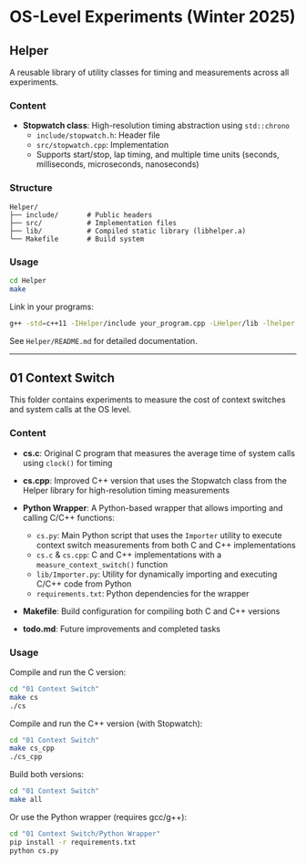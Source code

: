 # OS-Level Experiments (Winter 2025)

## Helper

A reusable library of utility classes for timing and measurements across all experiments.

### Content

- **Stopwatch class**: High-resolution timing abstraction using `std::chrono`
  - `include/stopwatch.h`: Header file
  - `src/stopwatch.cpp`: Implementation
  - Supports start/stop, lap timing, and multiple time units (seconds, milliseconds, microseconds, nanoseconds)

### Structure

```
Helper/
├── include/       # Public headers
├── src/           # Implementation files
├── lib/           # Compiled static library (libhelper.a)
└── Makefile       # Build system
```

### Usage

```bash
cd Helper
make
```

Link in your programs:
```bash
g++ -std=c++11 -IHelper/include your_program.cpp -LHelper/lib -lhelper -o your_program
```

See `Helper/README.md` for detailed documentation.

---

## 01 Context Switch

This folder contains experiments to measure the cost of context switches and system calls at the OS level.

### Content

- **cs.c**: Original C program that measures the average time of system calls using `clock()` for timing

- **cs.cpp**: Improved C++ version that uses the Stopwatch class from the Helper library for high-resolution timing measurements

- **Python Wrapper**: A Python-based wrapper that allows importing and calling C/C++ functions:
  - `cs.py`: Main Python script that uses the `Importer` utility to execute context switch measurements from both C and C++ implementations
  - `cs.c` & `cs.cpp`: C and C++ implementations with a `measure_context_switch()` function
  - `lib/Importer.py`: Utility for dynamically importing and executing C/C++ code from Python
  - `requirements.txt`: Python dependencies for the wrapper

- **Makefile**: Build configuration for compiling both C and C++ versions

- **todo.md**: Future improvements and completed tasks

### Usage

Compile and run the C version:
```bash
cd "01 Context Switch"
make cs
./cs
```

Compile and run the C++ version (with Stopwatch):
```bash
cd "01 Context Switch"
make cs_cpp
./cs_cpp
```

Build both versions:
```bash
cd "01 Context Switch"
make all
```

Or use the Python wrapper (requires gcc/g++):
```bash
cd "01 Context Switch/Python Wrapper"
pip install -r requirements.txt
python cs.py
```


